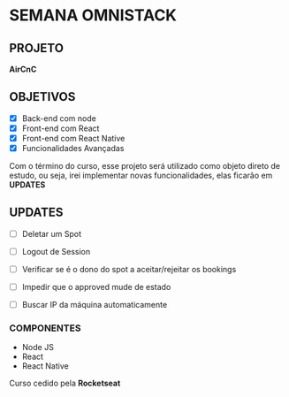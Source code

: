 # SEMANA OMNISTACK

## PROJETO
**AirCnC**

## OBJETIVOS
- [x] Back-end com node
- [x] Front-end com React
- [x] Front-end com React Native
- [x] Funcionalidades Avançadas

Com o término do curso, esse projeto será utilizado como objeto direto de estudo, ou seja, irei implementar novas funcionalidades, elas ficarão em **UPDATES**

## UPDATES 
- [ ] Deletar um Spot
- [ ] Logout de Session
- [ ] Verificar se é o dono do spot a aceitar/rejeitar os bookings
- [ ] Impedir que o approved mude de estado
- [ ] Buscar IP da máquina automaticamente




### COMPONENTES
- Node JS
- React 
- React Native

Curso cedido pela **Rocketseat**
